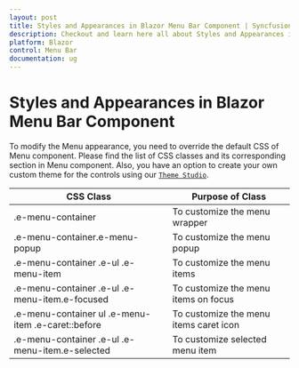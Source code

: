 ```yaml
---
layout: post
title: Styles and Appearances in Blazor Menu Bar Component | Syncfusion
description: Checkout and learn here all about Styles and Appearances in Syncfusion Blazor Menu Bar component and more.
platform: Blazor
control: Menu Bar 
documentation: ug
---
```


# Styles and Appearances in Blazor Menu Bar Component

To modify the Menu appearance, you need to override the default CSS of Menu component. Please find the list of CSS classes and its corresponding section in Menu component. Also, you have an option to create your own custom theme for the controls using our [`Theme Studio`](https://ej2.syncfusion.com/themestudio/?theme=material).

CSS Class | Purpose of Class
-----|-----
|.e-menu-container|To customize the menu wrapper
|.e-menu-container.e-menu-popup|To customize the menu popup
|.e-menu-container .e-ul .e-menu-item|To customize the menu items
|.e-menu-container .e-ul .e-menu-item.e-focused|To customize the menu items on focus
|.e-menu-container ul .e-menu-item .e-caret::before|To customize the menu items caret icon
|.e-menu-container .e-ul .e-menu-item.e-selected| To customize selected menu item